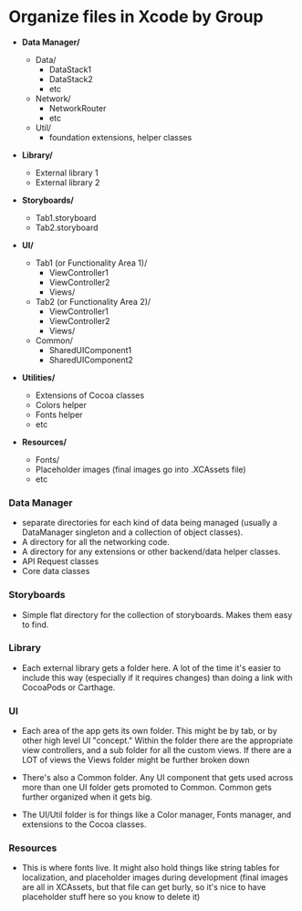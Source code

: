 # Organize files in Xcode by Group
- **Data Manager/**
    - Data/
        - DataStack1
        - DataStack2
        - etc
    - Network/
        - NetworkRouter
        - etc
    - Util/
        - foundation extensions, helper classes
        
- **Library/**
    - External library 1
    - External library 2
    
- **Storyboards/**
    - Tab1.storyboard
    - Tab2.storyboard
    
- **UI/**
    - Tab1 (or Functionality Area 1)/
        - ViewController1
        - ViewController2
        - Views/
    - Tab2 (or Functionality Area 2)/
        - ViewController1
        - ViewController2
        - Views/
    - Common/
        - SharedUIComponent1
        - SharedUIComponent2
        
- **Utilities/**
    - Extensions of Cocoa classes
    - Colors helper
    - Fonts helper
    - etc
    
- **Resources/**
    - Fonts/
    - Placeholder images (final images go into .XCAssets file)
    - etc


### Data Manager
- separate directories for each kind of data being managed (usually a DataManager singleton and a collection of object classes).
- A directory for all the networking code.
- A directory for any extensions or other backend/data helper classes.
- API Request classes
- Core data classes

### Storyboards
- Simple flat directory for the collection of storyboards. Makes them easy to find.

### Library
- Each external library gets a folder here. A lot of the time it's easier to include this way (especially if it requires changes) than doing a link with CocoaPods or Carthage.

### UI
- Each area of the app gets its own folder. This might be by tab, or by other high level UI "concept." Within the folder there are the appropriate view controllers, and a sub folder for all the custom views. If there are a LOT of views the Views folder might be further broken down

- There's also a Common folder. Any UI component that gets used across more than one UI folder gets promoted to Common. Common gets further organized when it gets big.

- The UI/Util folder is for things like a Color manager, Fonts manager, and extensions to the Cocoa classes.

### Resources
- This is where fonts live. It might also hold things like string tables for localization, and placeholder images during development (final images are all in XCAssets, but that file can get burly, so it's nice to have placeholder stuff here so you know to delete it)

